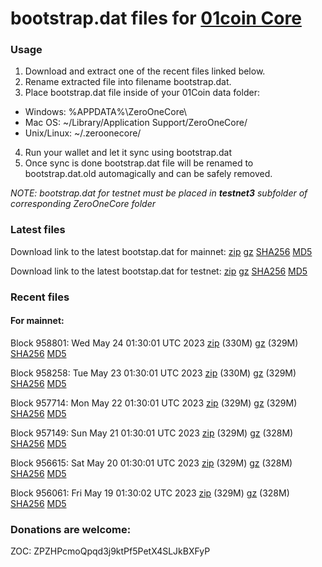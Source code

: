 # bootstrap.dat files for [01coin Core](https://01coin.io)

### Usage

1. Download and extract one of the recent files linked below.
2. Rename extracted file into filename bootstrap.dat.
3. Place bootstrap.dat file inside of your 01Coin data folder:
 - Windows: %APPDATA%\ZeroOneCore\
 - Mac OS: ~/Library/Application Support/ZeroOneCore/
 - Unix/Linux: ~/.zeroonecore/
4. Run your wallet and let it sync using bootstrap.dat
5. Once sync is done bootstrap.dat file will be renamed to bootstrap.dat.old automagically and can be safely removed.

_NOTE: bootstrap.dat for testnet must be placed in **testnet3** subfolder of corresponding ZeroOneCore folder_

### Latest files
Download link to the latest bootstap.dat for mainnet: [zip](https://files.01coin.io/mainnet/bootstrap.dat.zip) [gz](https://files.01coin.io/mainnet/bootstrap.dat.tar.gz) [SHA256](https://files.01coin.io/mainnet/sha256.txt) [MD5](https://files.01coin.io/mainnet/md5.txt)

Download link to the latest bootstap.dat for testnet: [zip](https://files.01coin.io/testnet/bootstrap.dat.zip) [gz](https://files.01coin.io/testnet/bootstrap.dat.tar.gz) [SHA256](https://files.01coin.io/testnet/sha256.txt) [MD5](https://files.01coin.io/testnet/md5.txt)

### Recent files

#### For mainnet:

Block 958801: Wed May 24 01:30:01 UTC 2023 [zip](https://files.01coin.io/mainnet/2023-05-24/bootstrap.dat.zip) (330M) [gz](https://files.01coin.io/mainnet/2023-05-24/bootstrap.dat.tar.gz) (329M) [SHA256](https://files.01coin.io/mainnet/2023-05-24/sha256.txt) [MD5](https://files.01coin.io/mainnet/2023-05-24/md5.txt)

Block 958258: Tue May 23 01:30:01 UTC 2023 [zip](https://files.01coin.io/mainnet/2023-05-23/bootstrap.dat.zip) (330M) [gz](https://files.01coin.io/mainnet/2023-05-23/bootstrap.dat.tar.gz) (329M) [SHA256](https://files.01coin.io/mainnet/2023-05-23/sha256.txt) [MD5](https://files.01coin.io/mainnet/2023-05-23/md5.txt)

Block 957714: Mon May 22 01:30:01 UTC 2023 [zip](https://files.01coin.io/mainnet/2023-05-22/bootstrap.dat.zip) (329M) [gz](https://files.01coin.io/mainnet/2023-05-22/bootstrap.dat.tar.gz) (329M) [SHA256](https://files.01coin.io/mainnet/2023-05-22/sha256.txt) [MD5](https://files.01coin.io/mainnet/2023-05-22/md5.txt)

Block 957149: Sun May 21 01:30:01 UTC 2023 [zip](https://files.01coin.io/mainnet/2023-05-21/bootstrap.dat.zip) (329M) [gz](https://files.01coin.io/mainnet/2023-05-21/bootstrap.dat.tar.gz) (328M) [SHA256](https://files.01coin.io/mainnet/2023-05-21/sha256.txt) [MD5](https://files.01coin.io/mainnet/2023-05-21/md5.txt)

Block 956615: Sat May 20 01:30:01 UTC 2023 [zip](https://files.01coin.io/mainnet/2023-05-20/bootstrap.dat.zip) (329M) [gz](https://files.01coin.io/mainnet/2023-05-20/bootstrap.dat.tar.gz) (328M) [SHA256](https://files.01coin.io/mainnet/2023-05-20/sha256.txt) [MD5](https://files.01coin.io/mainnet/2023-05-20/md5.txt)

Block 956061: Fri May 19 01:30:02 UTC 2023 [zip](https://files.01coin.io/mainnet/2023-05-19/bootstrap.dat.zip) (329M) [gz](https://files.01coin.io/mainnet/2023-05-19/bootstrap.dat.tar.gz) (328M) [SHA256](https://files.01coin.io/mainnet/2023-05-19/sha256.txt) [MD5](https://files.01coin.io/mainnet/2023-05-19/md5.txt)


### Donations are welcome:

ZOC: ZPZHPcmoQpqd3j9ktPf5PetX4SLJkBXFyP

